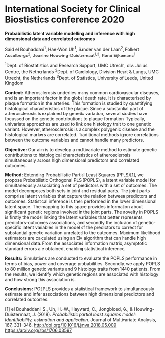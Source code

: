 # International Society for Clinical Biostistics conference 2020

**Probabilistic latent variable modelling and inference with high dimensional data and correlated outcomes**

Said el Bouhaddani<sup>1</sup>, Hae-Won Uh<sup>1</sup>, Sander van der Laan<sup>2</sup>, Folkert Asselbergs<sup>2</sup>, Jeanine Houwing-Duistermaat<sup>1,3</sup>, René Eijkemans<sup>1</sup>

<sup>1</sup>Dept. of Biostatistics and Research Support, UMC Utrecht, div. Julius Centre, the Netherlands
<sup>2</sup>Dept. of Cardiology, Division Heart & Lungs, UMC Utrecht, the Netherlands
<sup>3</sup>Dept. of Statistics, University of Leeds, United Kingdom


**Context:**
Atherosclerosis underlies many common cardiovascular diseases, and is an important factor in the global death rate. 
It is characterised by plaque formation in the arteries. 
This formation is studied by quantifying histological characteristics of the plaque. 
Since a substantial part of atherosclerosis is explained by genetic variation, several studies have focussed on the genetic contributions to plaque formation. 
Typically, univariate approaches are used to link one histology trait to one genetic variant. 
However, atherosclerosis is a complex polygenic disease and the histological markers are correlated. 
Traditional methods ignore correlations between the outcome variables and cannot handle many predictors.

**Objective:**
Our aim is to develop a multivariate method to estimate genetic contributions to histological characteristics of atherosclerosis simultaneously across high dimensional 
predictors and correlated outcomes.

**Method:**
Extending Probabilistic Partial Least Squares (PPLS)[1], we propose Probabilistic Orthogonal PLS (POPLS), 
a latent variable model for simultaneously associating a set of predictors with a set of outcomes. 
The model decomposes both sets in joint and residual parts. The joint parts comprise latent variables that capture the relation between predictors and outcomes. 
Statistical inference is then performed in the lower dimensional latent space. 
The mapping to this space provides information about significant genetic regions involved in the joint parts. 
The novelty in POPLS is firstly the model linking the latent variables that better represents predictors-outcomes associations, 
and secondly the inclusion of genetic-specific latent variables in the model of the predictors to correct for substantial genetic variation unrelated to the outcomes. 
Maximum likelihood estimators are calculated using an EM algorithm that can handle high dimensional data. 
From the associated information matrix, asymptotic standard errors are obtained, enabling statistical inference.

**Results:**
Simulations are conducted to evaluate the POPLS performance in terms of bias, power and coverage probabilities. 
Secondly, we apply POPLS to 80 million genetic variants and 9 histology traits from 1440 patients. 
From the results, we identify which genetic regions are associated with histology and how strong this association is. 

**Conclusions:**
PO2PLS provides a statistical framework to simultaneously estimate and infer associations between high dimensional predictors and correlated outcomes.

[1] el Bouhaddani, S., Uh, H.-W., Hayward, C., Jongbloed, G., & Houwing-Duistermaat, J. (2018). 
*Probabilistic partial least squares model: Identifiability, estimation and application.*
Journal of Multivariate Analysis, 167, 331–346. http://doi.org/10.1016/j.jmva.2018.05.009   https://arxiv.org/abs/1706.03597 
